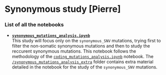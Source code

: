 # Synonymous study [Pierre] 

### List of all the notebooks

* **[`synonymous_mutations_analysis.ipynb`](https://github.com/ElsaB/impact-annotator/blob/master/analysis/description/synonymous_study/synonymous_mutations_analysis.ipynb)**  
This study will focus only on the `synonymous_SNV` mutations, trying first to filter the non-somatic synonymous mutations and then to study the reccurent synonymous mutations. This notebook follows the methodology of the [`coding_mutations_analysis.ipynb`](https://github.com/ElsaB/impact-annotator/blob/master/analysis/description/first_study/coding_mutations_analysis.ipynb) notebook. The [`/synonymous_mutations_analysis_extra`](https://github.com/ElsaB/impact-annotator/blob/master/analysis/description/synonymous_study/synonymous_mutations_analysis_extra) folder contains extra material detailed in the notebook for the study of the `synonymous_SNV` mutations.